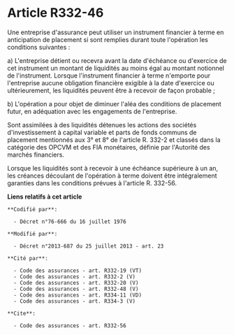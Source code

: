 # Article R332-46

Une entreprise d'assurance peut utiliser un instrument financier à terme en anticipation de placement si sont remplies durant
toute l'opération les conditions suivantes : 

a) L'entreprise détient ou recevra avant la date d'échéance ou d'exercice de cet instrument un montant de liquidités au moins
égal au montant notionnel de l'instrument. Lorsque l'instrument financier à terme n'emporte pour l'entreprise aucune
obligation financière exigible à la date d'exercice ou ultérieurement, les liquidités peuvent être à recevoir de façon
probable ; 

b) L'opération a pour objet de diminuer l'aléa des conditions de placement futur, en adéquation avec les engagements de
l'entreprise. 

Sont assimilées à des liquidités détenues les actions des sociétés d'investissement à capital variable et parts de fonds
communs de placement mentionnés aux 3° et 8° de l'article R. 332-2 et classés dans la catégorie des OPCVM et des FIA
monétaires, définie par l'Autorité des marchés financiers. 

Lorsque les liquidités sont à recevoir à une échéance supérieure à un an, les créances découlant de l'opération à terme
doivent être intégralement garanties dans les conditions prévues à l'article R. 332-56.

**Liens relatifs à cet article**

	**Codifié par**:

	  - Décret n°76-666 du 16 juillet 1976

	**Modifié par**:

	  - Décret n°2013-687 du 25 juillet 2013 - art. 23

	**Cité par**:

	  - Code des assurances - art. R332-19 (VT)
	  - Code des assurances - art. R332-2 (V)
	  - Code des assurances - art. R332-20 (V)
	  - Code des assurances - art. R332-48 (V)
	  - Code des assurances - art. R334-11 (VD)
	  - Code des assurances - art. R334-3 (V)

	**Cite**:

	  - Code des assurances - art. R332-56
